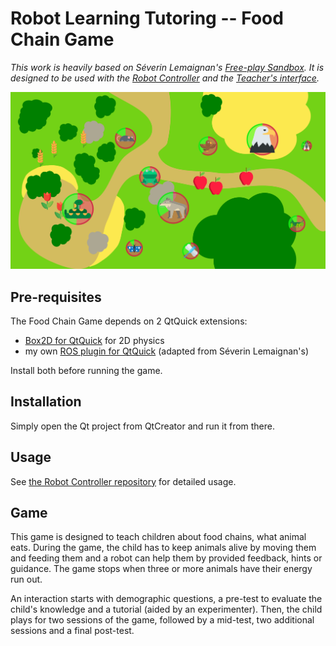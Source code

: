 Robot Learning Tutoring -- Food Chain Game
==========================================

*This work is heavily based on Séverin Lemaignan's [Free-play Sandbox](
https://github.com/freeplay-sandbox/qt-gui). It is designed to be used with the
[Robot Controller](https://github.com/emmanuel-senft/freeplay-sandbox-ros-sparc) and the [Teacher's interface](https://github.com/emmanuel-senft/freeplay-sandbox-qt-supervisor).*

![Screenshot of the Food Chain Game](docs/game.png)


Pre-requisites
--------------

The Food Chain Game depends on 2 QtQuick extensions:

- [Box2D for QtQuick](https://github.com/qml-box2d/qml-box2d) for 2D physics
- my own [ROS plugin for QtQuick](https://github.com/emmanuel-senft/ros-qml-plugin)
(adapted from Séverin Lemaignan's)

Install both before running the game.

Installation
------------

Simply open the Qt project from QtCreator and run it from there.

Usage
-----

See [the Robot Controller repository](https://github.com/emmanuel-senft/freeplay-sandbox-ros-sparc) for detailed usage.

Game
----

This game is designed to teach children about food chains, what animal eats.
During the game, the child has to keep animals alive by moving them and feeding
them and a robot can help them by provided feedback, hints or guidance. The
game stops when three or more animals have their energy run out.

An interaction starts with demographic questions, a pre-test to evaluate the
child's knowledge and a tutorial (aided by an experimenter). Then, the child
plays for two sessions of the game, followed by a mid-test, two additional
sessions and a final post-test.

